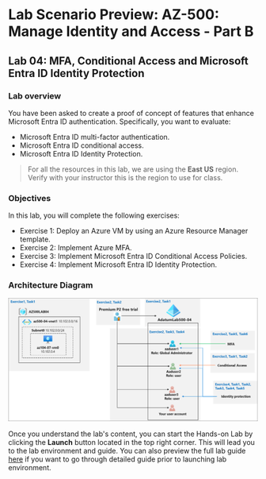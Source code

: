 # Lab Scenario Preview: AZ-500: Manage Identity and Access - Part B

## Lab 04: MFA, Conditional Access and Microsoft Entra ID Identity Protection

### Lab overview

You have been asked to create a proof of concept of features that enhance Microsoft Entra ID authentication. Specifically, you want to evaluate:
- Microsoft Entra ID multi-factor authentication.
- Microsoft Entra ID conditional access.
- Microsoft Entra ID Identity Protection.

> For all the resources in this lab, we are using the **East US** region. Verify with your instructor this is the region to use for class. 

### Objectives

In this lab, you will complete the following exercises:
- Exercise 1: Deploy an Azure VM by using an Azure Resource Manager template.
- Exercise 2: Implement Azure MFA.
- Exercise 3: Implement Microsoft Entra ID Conditional Access Policies.
- Exercise 4: Implement Microsoft Entra ID Identity Protection.

### Architecture Diagram

![](media/AZ-500-LSP-Mod-1b-1.png)

Once you understand the lab's content, you can start the Hands-on Lab by clicking the **Launch** button located in the top right corner. This will lead you to the lab environment and guide. You can also preview the full lab guide [here](https://experience.cloudlabs.ai/#/labguidepreview/41834658-fada-4fcd-9952-06cea34925c6) if you want to go through detailed guide prior to launching lab environment.
